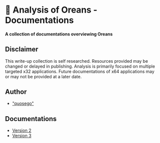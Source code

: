 # 🔎 Analysis of Oreans - Documentations 

#### A collection of documentations overviewing Oreans 

## Disclaimer

This write-up collection is self researched. Resources provided may be changed or delayed in publishing. Analysis is primarily focused on multiple targeted x32 applications. Future documentations of x64 applications may or may not be provided at a later date.

## Author

* ["quosego"][ref-SELF] 

## Documentations

* [Version 2](https://github.com/quosego/analysis.oreans/tree/master/Documentations/Version%202)
* [Version 3](https://github.com/quosego/analysis.oreans/tree/master/Documentations/Version%203)
     

[ref-SELF]: https://github.com/quosego
